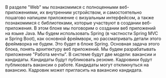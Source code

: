 В разделе "Web" мы познакомимся с полноценными веб-приложениями, их внутренним устройством,
и самостоятельно пошагово напишем приложение с визуальным интерфейсом, 
а также познакомимся с библиотеками, которые участвуют в создании веб-приложения.
В этом блоке мы поговорим о создании веб приложений на языке Java.
Мы будем использовать Spring (в частности Spring MVC и Spring Boot), как основной фреймворк,
но рассматривать детали этого фреймворка не будем. Это будет в блоке Spring.
Основная задача этого блока, понять архитектуру веб приложений.
Мы будем разрабатывать приложение "Работа мечты".
В системе будут две модели: вакансии и кандидаты. Кандидаты будут публиковать резюме.
Кадровики будут публиковать вакансии о работе.
Кандидаты могут откликнуться на вакансию. Кадровик может пригласить на вакансию кандидата.